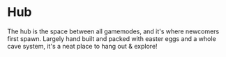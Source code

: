# Hub

The hub is the space between all gamemodes, and it's where newcomers first spawn. Largely hand built and packed with easter eggs and a whole cave system, it's a neat place to hang out & explore!

<figure><img src="../../.gitbook/assets/2023-09-03_02.34.36.png" alt=""><figcaption></figcaption></figure>

<figure><img src="../../.gitbook/assets/2023-09-03_02.31.43 (1).png" alt=""><figcaption></figcaption></figure>
